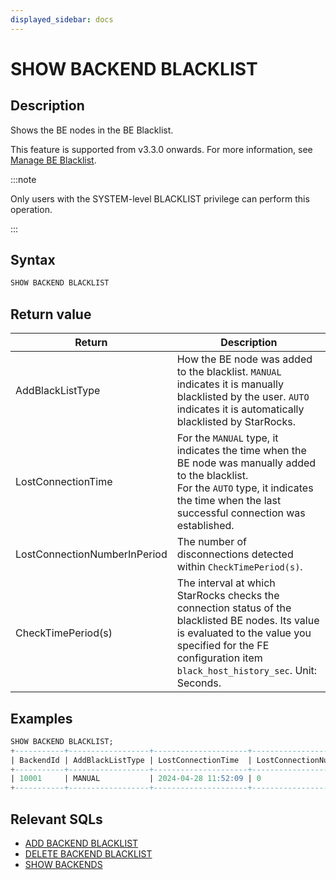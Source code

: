 ```yaml
---
displayed_sidebar: docs
---
```


# SHOW BACKEND BLACKLIST

## Description

Shows the BE nodes in the BE Blacklist.

This feature is supported from v3.3.0 onwards. For more information, see [Manage BE Blacklist](../../../../administration/management/BE_blacklist.md).

:::note

Only users with the SYSTEM-level BLACKLIST privilege can perform this operation.

:::

## Syntax

```SQL
SHOW BACKEND BLACKLIST
```

## Return value

| **Return**                   | **Description**                                              |
| ---------------------------- | ------------------------------------------------------------ |
| AddBlackListType             | How the BE node was added to the blacklist. `MANUAL` indicates it is manually blacklisted by the user. `AUTO` indicates it is automatically blacklisted by StarRocks. |
| LostConnectionTime           | For the `MANUAL` type, it indicates the time when the BE node was manually added to the blacklist.<br />For the `AUTO` type, it indicates the time when the last successful connection was established. |
| LostConnectionNumberInPeriod | The number of disconnections detected within `CheckTimePeriod(s)`. |
| CheckTimePeriod(s)           | The interval at which StarRocks checks the connection status of the blacklisted BE nodes. Its value is evaluated to the value you specified for the FE configuration item `black_host_history_sec`. Unit: Seconds. |

## Examples

```SQL
SHOW BACKEND BLACKLIST;
+-----------+------------------+---------------------+------------------------------+--------------------+
| BackendId | AddBlackListType | LostConnectionTime  | LostConnectionNumberInPeriod | CheckTimePeriod(s) |
+-----------+------------------+---------------------+------------------------------+--------------------+
| 10001     | MANUAL           | 2024-04-28 11:52:09 | 0                            | 5                  |
+-----------+------------------+---------------------+------------------------------+--------------------+
```

## Relevant SQLs

- [ADD BACKEND BLACKLIST](./ADD_BACKEND_BLACKLIST.md)
- [DELETE BACKEND BLACKLIST](./DELETE_BACKEND_BLACKLIST.md)
- [SHOW BACKENDS](SHOW_BACKENDS.md)
